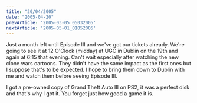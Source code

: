 ```yaml
---
title: "20/04/2005"
date: "2005-04-20"
prevArticle: '2005-03-05_05032005'
nextArticle: '2005-05-01_01052005'
---
```

Just a month left until Episode III and we've got our tickets already. We're going to see it at 12 O'Clock (midday) at UGC in Dublin on the 19th and again at 6:15 that evening. Can't wait especially after watching the new clone wars cartoons. They didn't have the same impact as the first ones but I suppose that's to be expected. I hope to bring them down to Dublin with me and watch them before seeing Episode III.

I got a pre-owned copy of Grand Theft Auto III on PS2, it was a perfect disk and that's why I got it. You forget just how good a game it is.